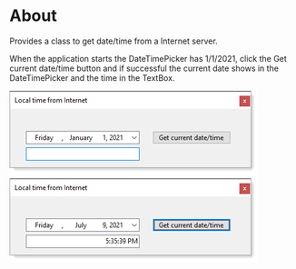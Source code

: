 ﻿# About

Provides a class to get date/time from a Internet server.

When the application starts the DateTimePicker has 1/1/2021, click the Get current date/time button and if successful the current date shows in the DateTimePicker and the time in the TextBox.

![img](assets/F1.png)

